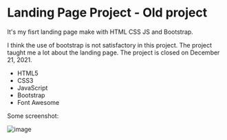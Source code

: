 # Landing Page Project - Old project
 
 It's my fisrt landing page make with HTML CSS JS and Bootstrap.

I think the use of bootstrap is not satisfactory in this project. 
The project taught me a lot about the landing page. The project is closed on December 21, 2021.
 
 <ul>
  <li>HTML5</li>
  <li>CSS3</li>
  <li>JavaScript</li>
  <li>Bootstrap</li>
  <li>Font Awesome</li>
 </ul>
 
 Some screenshot:
 
![image](https://user-images.githubusercontent.com/25684354/146918955-ec00f633-0c4e-4971-a916-df2a575f0578.png)



